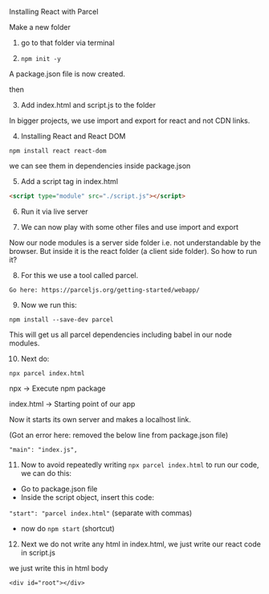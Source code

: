 Installing React with Parcel 

Make a new folder

1. go to that folder via terminal

2. `npm init -y`

A package.json file is now created.

then 

3. Add index.html and script.js to the folder

In bigger projects, we use import and export for react and not CDN links.

4. Installing React and React DOM

`npm install react react-dom`


we can see them in dependencies inside package.json

5. Add a script tag in index.html

```html
<script type="module" src="./script.js"></script>
```

6. Run it via live server

7. We can now play with some other files and use import and export

Now our node modules is a server side folder i.e. not understandable by the browser. But inside it is the react folder (a client side folder). So how to run it?

8. For this we use a tool called parcel.

`Go here: https://parceljs.org/getting-started/webapp/`

9. Now we run this:

`npm install --save-dev parcel`

This will get us all parcel dependencies including babel in our node modules.

10. Next do:

`npx parcel index.html`

npx -> Execute npm package

index.html -> Starting point of our app

Now it starts its own server and makes a localhost link.

(Got an error here: removed the below line from package.json file)

`"main": "index.js",`

11. Now to avoid repeatedly writing `npx parcel index.html` to run our code, we can do this:

- Go to package.json file
- Inside the script object, insert this code:

`"start": "parcel index.html"` (separate with commas)

- now do `npm start` (shortcut)

12. Next we do not write any html in index.html, we just write our react code in script.js

we just write this in html body

`<div id="root"></div>`
